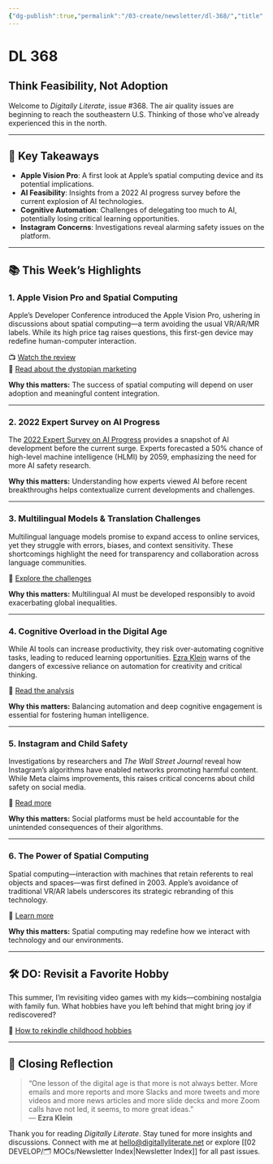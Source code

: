 ```yaml
---
{"dg-publish":true,"permalink":"/03-create/newsletter/dl-368/","title":"Think Feasibility, Not Adoption","tags":["instagram","social-media","spatial-computing","instagram","social-media","spatial-computing"],"created":"2023-06-10","updated":"2023-06-10"}
---
```



# DL 368

## Think Feasibility, Not Adoption

Welcome to _Digitally Literate_, issue #368. The air quality issues are beginning to reach the southeastern U.S. Thinking of those who’ve already experienced this in the north.

---

## 🔖 Key Takeaways

- **Apple Vision Pro**: A first look at Apple’s spatial computing device and its potential implications.
- **AI Feasibility**: Insights from a 2022 AI progress survey before the current explosion of AI technologies.
- **Cognitive Automation**: Challenges of delegating too much to AI, potentially losing critical learning opportunities.
- **Instagram Concerns**: Investigations reveal alarming safety issues on the platform.

---

## 📚 This Week’s Highlights

### 1. **Apple Vision Pro and Spatial Computing**
Apple’s Developer Conference introduced the Apple Vision Pro, ushering in discussions about spatial computing—a term avoiding the usual VR/AR/MR labels. While its high price tag raises questions, this first-gen device may redefine human-computer interaction.

📺 [Watch the review](https://www.youtube.com/watch?v=e3flLL_nAas)  
📖 [Read about the dystopian marketing](https://www.theverge.com/2023-06-06/23738124/apple-vision-pro-marketing-wwdc-2023)

**Why this matters:** The success of spatial computing will depend on user adoption and meaningful content integration.

---

### 2. **2022 Expert Survey on AI Progress**
The [2022 Expert Survey on AI Progress](https://aiimpacts.org/2022-expert-survey-on-progress-in-ai/) provides a snapshot of AI development before the current surge. Experts forecasted a 50% chance of high-level machine intelligence (HLMI) by 2059, emphasizing the need for more AI safety research.

**Why this matters:** Understanding how experts viewed AI before recent breakthroughs helps contextualize current developments and challenges.

---

### 3. **Multilingual Models & Translation Challenges**
Multilingual language models promise to expand access to online services, yet they struggle with errors, biases, and context sensitivity. These shortcomings highlight the need for transparency and collaboration across language communities.

📖 [Explore the challenges](https://cdt.org/insights/lost-in-translation-large-language-models-in-non-english-content-analysis)

**Why this matters:** Multilingual AI must be developed responsibly to avoid exacerbating global inequalities.

---

### 4. **Cognitive Overload in the Digital Age**
While AI tools can increase productivity, they risk over-automating cognitive tasks, leading to reduced learning opportunities. [Ezra Klein](https://en.wikipedia.org/wiki/Ezra_Klein) warns of the dangers of excessive reliance on automation for creativity and critical thinking.

📖 [Read the analysis](https://archive.ph/f45RV)

**Why this matters:** Balancing automation and deep cognitive engagement is essential for fostering human intelligence.

---

### 5. **Instagram and Child Safety**
Investigations by researchers and _The Wall Street Journal_ reveal how Instagram’s algorithms have enabled networks promoting harmful content. While Meta claims improvements, this raises critical concerns about child safety on social media.

📖 [Read more](https://archive.ph/ps6fp)

**Why this matters:** Social platforms must be held accountable for the unintended consequences of their algorithms.

---

### 6. **The Power of Spatial Computing**
Spatial computing—interaction with machines that retain referents to real objects and spaces—was first defined in 2003. Apple’s avoidance of traditional VR/AR labels underscores its strategic rebranding of this technology.

📖 [Learn more](https://en.wikipedia.org/wiki/Spatial_computing)

**Why this matters:** Spatial computing may redefine how we interact with technology and our environments.

---

## 🛠️ DO: Revisit a Favorite Hobby

This summer, I’m revisiting video games with my kids—combining nostalgia with family fun. What hobbies have you left behind that might bring joy if rediscovered?

📖 [How to rekindle childhood hobbies](https://lifehacker.com/how-to-get-back-into-your-favorite-childhood-hobby-1850510930)

---

## 🌟 Closing Reflection

> “One lesson of the digital age is that more is not always better. More emails and more reports and more Slacks and more tweets and more videos and more news articles and more slide decks and more Zoom calls have not led, it seems, to more great ideas.”  
> — **Ezra Klein**

Thank you for reading _Digitally Literate_. Stay tuned for more insights and discussions. Connect with me at [hello@digitallyliterate.net](mailto:hello@digitallyliterate.net) or explore [[02 DEVELOP/🗂️ MOCs/Newsletter Index\|Newsletter Index]] for all past issues.
